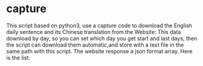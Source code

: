 # capture
This script based on python3, use a capture code to download the English daily sentence and its Chinese translation from the Website:
This data download by day, so you can set which day you get start and last days, then the script can download them automatic,and store with a text file in the same path with this script.
The website response a json format array. Here is the list:
